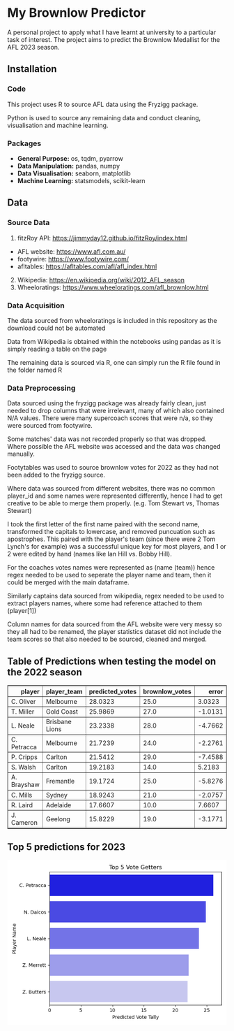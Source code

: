 # My Brownlow Predictor
 A personal project to apply what I have learnt at university to a particular task of interest. 
 The project aims to predict the Brownlow Medallist for the AFL 2023 season.

## Installation
### Code
This project uses R to source AFL data using the Fryzigg package.

Python is used to source any remaining data and conduct cleaning, visualisation and machine learning.

### Packages
* **General Purpose:** os, tqdm, pyarrow
* **Data Manipulation:** pandas, numpy
* **Data Visualisation:** seaborn, matplotlib
* **Machine Learning:** statsmodels, scikit-learn

## Data
### Source Data
1. fitzRoy API: https://jimmyday12.github.io/fitzRoy/index.html
* AFL website: https://www.afl.com.au/
* footywire: https://www.footywire.com/
* afltables: https://afltables.com/afl/afl_index.html
2. Wikipedia: https://en.wikipedia.org/wiki/2012_AFL_season
3. Wheeloratings: https://www.wheeloratings.com/afl_brownlow.html

### Data Acquisition
The data sourced from wheeloratings is included in this repository as the download could not be automated

Data from Wikipedia is obtained within the notebooks using pandas as it is simply reading a table on the page

The remaining data is sourced via R, one can simply run the R file found in the folder named R

### Data Preprocessing
Data sourced using the fryzigg package was already fairly clean, just needed to drop columns that were irrelevant, many of which also contained N/A values.
There were many supercoach scores that were n/a, so they were sourced from footywire.

Some matches' data was not recorded properly so that was dropped. Where possible the AFL website was accessed and the data was changed manually.

Footytables was used to source brownlow votes for 2022 as they had not been added to the fryzigg source.

Where data was sourced from different websites, there was no common player_id and some names were represented differently, hence I had to get creative to be able to merge them properly. (e.g. Tom Stewart vs, Thomas Stewart)

I took the first letter of the first name paired with the second name, transformed the capitals to lowercase, and removed puncuation such as apostrophes. This paired with the player's team (since there were 2 Tom Lynch's for example) was a successful unique key for most players, and 1 or 2 were edited by hand (names like Ian Hill vs. Bobby Hill).

For the coaches votes names were represented as (name (team)) hence regex needed to be used to seperate the player name and team, then it could be merged with the main dataframe.

Similarly captains data sourced from wikipedia, regex needed to be used to extract players names, where some had reference attached to them (player[1])

Column names for data sourced from the AFL website were very messy so they all had to be renamed, the player statistics dataset did not include the team scores so that also needed to be sourced, cleaned and merged.




## Table of Predictions when testing the model on the 2022 season

<table border="1" class="dataframe">
  <thead>
    <tr style="text-align: right;">
      <th>player</th>
      <th>player_team</th>
      <th>predicted_votes</th>
      <th>brownlow_votes</th>
      <th>error</th>
    </tr>
  </thead>
  <tbody>
    <tr>
      <td>C. Oliver</td>
      <td>Melbourne</td>
      <td>28.0323</td>
      <td>25.0</td>
      <td>3.0323</td>
    </tr>
    <tr>
      <td>T. Miller</td>
      <td>Gold Coast</td>
      <td>25.9869</td>
      <td>27.0</td>
      <td>-1.0131</td>
    </tr>
    <tr>
      <td>L. Neale</td>
      <td>Brisbane Lions</td>
      <td>23.2338</td>
      <td>28.0</td>
      <td>-4.7662</td>
    </tr>
    <tr>
      <td>C. Petracca</td>
      <td>Melbourne</td>
      <td>21.7239</td>
      <td>24.0</td>
      <td>-2.2761</td>
    </tr>
    <tr>
      <td>P. Cripps</td>
      <td>Carlton</td>
      <td>21.5412</td>
      <td>29.0</td>
      <td>-7.4588</td>
    </tr>
    <tr>
      <td>S. Walsh</td>
      <td>Carlton</td>
      <td>19.2183</td>
      <td>14.0</td>
      <td>5.2183</td>
    </tr>
    <tr>
      <td>A. Brayshaw</td>
      <td>Fremantle</td>
      <td>19.1724</td>
      <td>25.0</td>
      <td>-5.8276</td>
    </tr>
    <tr>
      <td>C. Mills</td>
      <td>Sydney</td>
      <td>18.9243</td>
      <td>21.0</td>
      <td>-2.0757</td>
    </tr>
    <tr>
      <td>R. Laird</td>
      <td>Adelaide</td>
      <td>17.6607</td>
      <td>10.0</td>
      <td>7.6607</td>
    </tr>
    <tr>
      <td>J. Cameron</td>
      <td>Geelong</td>
      <td>15.8229</td>
      <td>19.0</td>
      <td>-3.1771</td>
    </tr>
  </tbody>
</table>

## Top 5 predictions for 2023

![Sample Image](https://github.com/Neverknowwhattoput/My-Brownlow-Predictor/blob/main/plots/top_5_predictions_2023.png?raw=true)